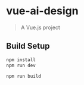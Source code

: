 # vue-ai-design

> A Vue.js project

## Build Setup

``` bash
npm install
npm run dev

npm run build

```

